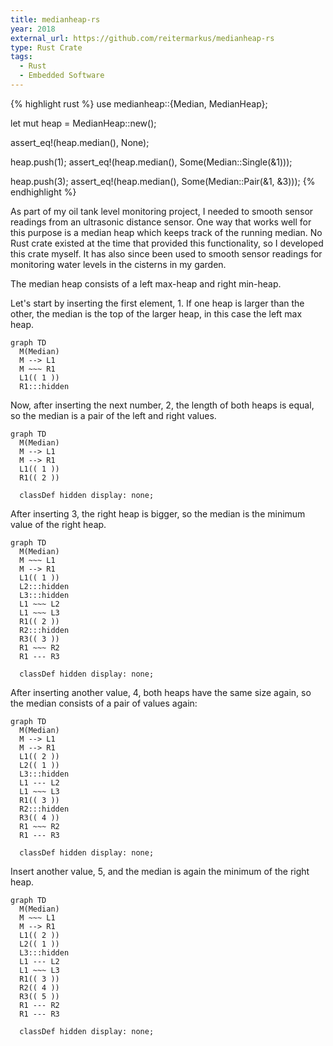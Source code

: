 ```yaml
---
title: medianheap-rs
year: 2018
external_url: https://github.com/reitermarkus/medianheap-rs
type: Rust Crate
tags:
  - Rust
  - Embedded Software
---
```

{% highlight rust %}
use medianheap::{Median, MedianHeap};

let mut heap = MedianHeap::new();

assert_eq!(heap.median(), None);

heap.push(1);
assert_eq!(heap.median(), Some(Median::Single(&1)));

heap.push(3);
assert_eq!(heap.median(), Some(Median::Pair(&1, &3)));
{% endhighlight %}

As part of my oil tank level monitoring project, I needed to smooth sensor readings from an ultrasonic distance sensor. One way that works well for this purpose is a median heap which keeps track of the running median. No Rust crate existed at the time that provided this functionality, so I developed this crate myself. It has also since been used to smooth sensor readings for monitoring water levels in the cisterns in my garden.

<!--more-->

The median heap consists of a left max-heap and right min-heap.

Let's start by inserting the first element, 1. If one heap is larger than the other, the median is the top of the larger heap, in this case the left max heap.

```mermaid!
graph TD
  M(Median)
  M --> L1
  M ~~~ R1
  L1(( 1 ))
  R1:::hidden
```

Now, after inserting the next number, 2, the length of both heaps is equal, so the median is a pair of the left and right values.

```mermaid!
graph TD
  M(Median)
  M --> L1
  M --> R1
  L1(( 1 ))
  R1(( 2 ))
  
  classDef hidden display: none;
```

After inserting 3, the right heap is bigger, so the median is the minimum value of the right heap.

```mermaid!
graph TD
  M(Median)
  M ~~~ L1
  M --> R1
  L1(( 1 ))
  L2:::hidden
  L3:::hidden
  L1 ~~~ L2
  L1 ~~~ L3
  R1(( 2 ))
  R2:::hidden
  R3(( 3 ))
  R1 ~~~ R2
  R1 --- R3
  
  classDef hidden display: none;
```

After inserting another value, 4, both heaps have the same size again, so the median consists of a pair of values again:

```mermaid!
graph TD
  M(Median)
  M --> L1
  M --> R1
  L1(( 2 ))
  L2(( 1 ))
  L3:::hidden
  L1 --- L2
  L1 ~~~ L3
  R1(( 3 ))
  R2:::hidden
  R3(( 4 ))
  R1 ~~~ R2
  R1 --- R3
  
  classDef hidden display: none;
```

Insert another value, 5, and the median is again the minimum of the right heap.

```mermaid!
graph TD
  M(Median)
  M ~~~ L1
  M --> R1
  L1(( 2 ))
  L2(( 1 ))
  L3:::hidden
  L1 --- L2
  L1 ~~~ L3
  R1(( 3 ))
  R2(( 4 ))
  R3(( 5 ))
  R1 --- R2
  R1 --- R3
  
  classDef hidden display: none;
```
